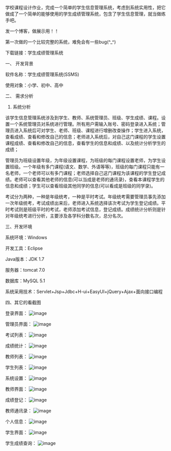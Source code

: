学校课程设计作业，完成一个简单的学生信息管理系统，考虑到系统实用性，把它做成了一个简单的能够使用的学生成绩管理系统，包含了学生信息管理，就当做练手吧。

发一个博客，做展示用！！

第一次做的一个比较完整的系统，难免会有一些bug(^_^)

下载链接：学生成绩管理系统

 

一、  开发背景

软件名称：学生成绩管理系统(SSMS)

使用对象：小学、初中、高中

二、  需求分析

1. 系统分析

该学生信息管理系统涉及到学生、教师、系统管理员、班级、学生成绩、课程。设置一个系统管理员对系统进行管理。所有用户需输入账号、密码登录进入系统；管理员进入系统后可对学生、老师、班级、课程进行增删改查操作；学生进入系统，查看成绩、查看和修改自己的信息；老师进入系统后，对自己这门课程的学生设置课程成绩、查看和修改自己的信息，查看学生的信息和成绩、以及统计分析学生的成绩；

管理员为班级设置年级，为年级设置课程，为班级的每门课程设置老师，为学生设置班级。一个年级有多门课程(语文、数学、外语等等)，班级的每门课程只能有一名老师，一个老师可以有多门课程；老师选择自己这门课程为该课程的学生登记成绩。老师可以查看其他老师的信息(可以当成是老师的通讯录)，查看本课程学生的信息和成绩；学生可以查看班级其他同学的信息(可以看成是班级的同学录)。

考试分为两种，一种是年级统考，一种是平时考试。年级统考需要管理员事先添加一次年级统考，考试成绩出来后，老师进入系统选择该次考试为学生登记成绩。平时考试则是班级平时的考试，老师添加考试信息，登记成绩。成绩统计分析则是针对年级统考进行分析，主要涉及各学科分数名次，总分名次。

三、开发环境

系统环境：Windows

开发工具：Eclipse

Java版本：JDK 1.7

服务器：tomcat 7.0

数据库：MySQL 5.1

系统采用技术：Servlet+Jsp+Jdbc+H-ui+EasyUI+jQuery+Ajax+面向接口编程

四、其它的看截图

登录界面：
![image](https://github.com/user-attachments/assets/a3234a81-cfc6-4360-9fa1-9fed3fca9651)



 

管理员界面：
![image](https://github.com/user-attachments/assets/e242efa4-5041-4384-ba5c-255525082adc)



 

考试列表：
![image](https://github.com/user-attachments/assets/19f28c5d-8d41-4c33-bcc1-0219306beca1)



 

成绩统计：
![image](https://github.com/user-attachments/assets/10b534fe-daef-4c10-a8fa-dca892b025a1)



 

教师列表：
![image](https://github.com/user-attachments/assets/3b20abc6-a77a-4889-adc6-5c778ff43374)



 

学生列表：
![image](https://github.com/user-attachments/assets/0b0c1355-b571-4106-94c1-25f63d937358)



 

系统设置：
![image](https://github.com/user-attachments/assets/ef62da28-7a45-4553-b5c9-e615126d42e4)



 

教师界面：
![image](https://github.com/user-attachments/assets/93b5ecc8-08e0-4219-9fc6-1a5eda9d5b58)



 

成绩登记：
![image](https://github.com/user-attachments/assets/fe3b9d55-eacd-4623-badc-f7686aa2ea82)



 

教师通讯录：
![image](https://github.com/user-attachments/assets/cab1764b-73be-4b1f-b01b-ab62f6d91a1c)



 

个人信息：
![image](https://github.com/user-attachments/assets/6388c1be-c371-4276-9bd0-07b27fb16e6b)



 

学生界面：
![image](https://github.com/user-attachments/assets/89d3cdf4-a18a-4faf-b077-e22abd648e59)



 

学生成绩查询：
![image](https://github.com/user-attachments/assets/d27649c3-6bf1-45be-82bf-e9ae65928e45)


